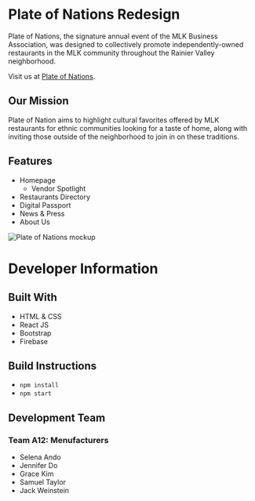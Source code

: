 # Plate of Nations Redesign
Plate of Nations, the signature annual event of the MLK Business Association, was designed to collectively promote independently-owned restaurants in the MLK community throughout the Rainier Valley neighborhood.

Visit us at [Plate of Nations](https://pon-app.web.app/).

## Our Mission
Plate of Nation aims to highlight cultural favorites offered by MLK restaurants for ethnic communities looking for a taste of home, along with inviting those outside of the neighborhood to join in on these traditions. 

## Features
- Homepage
  - Vendor Spotlight
- Restaurants Directory
- Digital Passport
- News & Press
- About Us

![Plate of Nations mockup](public/img/pon-mockup.png)

# Developer Information
## Built With
- HTML & CSS
- React JS
- Bootstrap
- Firebase

## Build Instructions
- `npm install`
- `npm start`

## Development Team
### Team A12: Menufacturers
- Selena Ando
- Jennifer Do
- Grace Kim
- Samuel Taylor
- Jack Weinstein
